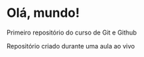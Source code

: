 # Olá, mundo!
 Primeiro repositório do curso de Git e Github

 Repositório criado durante uma aula ao vivo
